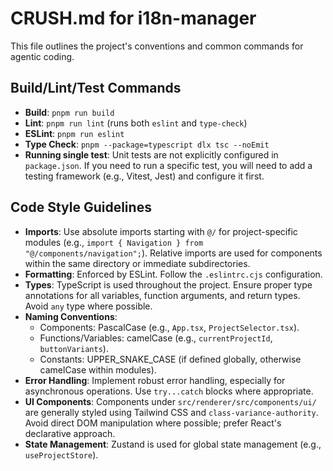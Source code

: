# CRUSH.md for i18n-manager

This file outlines the project's conventions and common commands for agentic coding.

## Build/Lint/Test Commands

- **Build**: `pnpm run build`
- **Lint**: `pnpm run lint` (runs both `eslint` and `type-check`)
- **ESLint**: `pnpm run eslint`
- **Type Check**: `pnpm --package=typescript dlx tsc --noEmit`
- **Running single test**: Unit tests are not explicitly configured in `package.json`. If you need to run a specific test, you will need to add a testing framework (e.g., Vitest, Jest) and configure it first.

## Code Style Guidelines

- **Imports**: Use absolute imports starting with `@/` for project-specific modules (e.g., `import { Navigation } from "@/components/navigation";`). Relative imports are used for components within the same directory or immediate subdirectories.
- **Formatting**: Enforced by ESLint. Follow the `.eslintrc.cjs` configuration.
- **Types**: TypeScript is used throughout the project. Ensure proper type annotations for all variables, function arguments, and return types. Avoid `any` type where possible.
- **Naming Conventions**:
    - Components: PascalCase (e.g., `App.tsx`, `ProjectSelector.tsx`).
    - Functions/Variables: camelCase (e.g., `currentProjectId`, `buttonVariants`).
    - Constants: UPPER_SNAKE_CASE (if defined globally, otherwise camelCase within modules).
- **Error Handling**: Implement robust error handling, especially for asynchronous operations. Use `try...catch` blocks where appropriate.
- **UI Components**: Components under `src/renderer/src/components/ui/` are generally styled using Tailwind CSS and `class-variance-authority`. Avoid direct DOM manipulation where possible; prefer React's declarative approach.
- **State Management**: Zustand is used for global state management (e.g., `useProjectStore`).
